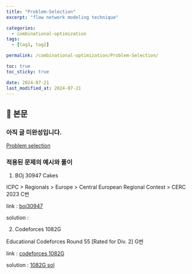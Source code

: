 ```yaml
---
title: "Problem-Selection"
excerpt: "flow network modeling technique"

categories:
  - combinational-optimization
tags:
  - [tag1, tag2]

permalink: /combinational-optimization/Problem-Selection/

toc: true
toc_sticky: true

date: 2024-07-21
last_modified_at: 2024-07-21
---
```


## 🦥 본문

### 아직 글 미완성입니다. 

[Problem selection](https://codeforces.com/blog/entry/101354)


### 적용된 문제의 예시와 풀이

1. BOj 30947 Cakes

ICPC > Regionals > Europe > Central European Regional Contest > CERC 2023 C번

link : [boj30947](https://www.acmicpc.net/problem/30947)

solution : 

2. Codeforces 1082G

Educational Codeforces Round 55 [Rated for Div. 2] G번

link : [codeforces 1082G](https://codeforces.com/problemset/problem/1082/G)

solution : [1082G sol](https://2e2guk.github.io/combinational-optimization/codeforces-1082G/)






